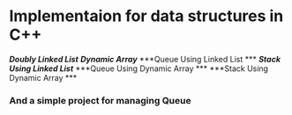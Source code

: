 # Implementaion for data structures in C++
***Doubly Linked List*** 
***Dynamic Array*** 
***Queue Using Linked List *** 
***Stack Using Linked List*** 
***Queue Using Dynamic Array *** 
***Stack Using Dynamic Array *** 
### And a simple project for managing Queue